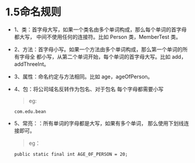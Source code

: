 # 1.5命名规则

* 1、类：首字母大写，如果一个类名由多个单词构成，那么每个单词的首字母都大写， 中间不使用任何的连接符。比如 Person 类，MemberTest 类。

* 2、方法：首字母小写。如果一个方法由多个单词构成，那么第一个单词的所有字母全 都小写，从第二个单词开始，每个单词的首字母大写。比如 add，addThreeInt。

* 3、属性：命名约定与方法相同。比如 age，ageOfPerson。

* 4、包：将公司域名反转作为包名、对于包名 每个字母都需要小写

  >eg:
  
      com.edu.bean

* 5、常亮：：所有单词的字母都是大写，如果有多个单词， 那么使用下划线连接即可。

  >eg： 
  
      public static final int AGE_0F_PERSON = 20; 
